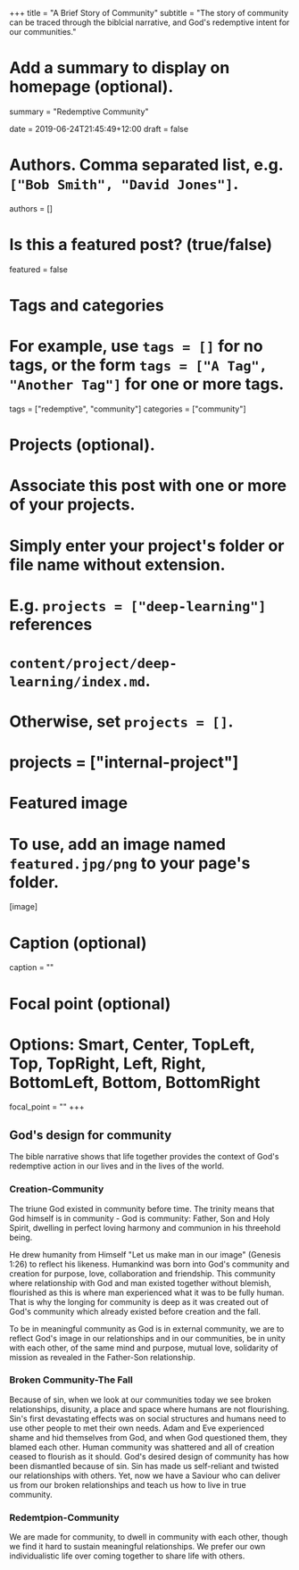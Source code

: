 +++
title = "A Brief Story of Community"
subtitle = "The story of community can be traced through the biblcial narrative, and God's redemptive intent for our communities."

# Add a summary to display on homepage (optional).
summary = "Redemptive Community"

date = 2019-06-24T21:45:49+12:00
draft = false

# Authors. Comma separated list, e.g. `["Bob Smith", "David Jones"]`.
authors = []

# Is this a featured post? (true/false)
featured = false

# Tags and categories
# For example, use `tags = []` for no tags, or the form `tags = ["A Tag", "Another Tag"]` for one or more tags.
tags = ["redemptive", "community"]
categories = ["community"]

# Projects (optional).
#   Associate this post with one or more of your projects.
#   Simply enter your project's folder or file name without extension.
#   E.g. `projects = ["deep-learning"]` references 
#   `content/project/deep-learning/index.md`.
#   Otherwise, set `projects = []`.
# projects = ["internal-project"]

# Featured image
# To use, add an image named `featured.jpg/png` to your page's folder. 
[image]
  # Caption (optional)
  caption = ""

  # Focal point (optional)
  # Options: Smart, Center, TopLeft, Top, TopRight, Left, Right, BottomLeft, Bottom, BottomRight
  focal_point = ""
+++


## **God's design for community**

The bible narrative shows that life together provides the context of God's redemptive action in our lives and in the lives of the world.

### **Creation-Community**

The triune God existed in community before time. The trinity means that God himself is in community - God is community: Father, Son and Holy Spirit, dwelling in perfect loving harmony and communion in his threehold being. 

He drew humanity from Himself "Let us make man in our image" (Genesis 1:26) to reflect his likeness. Humankind was born into God's community and creation for purpose, love, collaboration and friendship. This community where relationship with God and man existed together without blemish, flourished as this is where man experienced what it was to be fully human. That is why the longing for community is deep as it was created out of God's community which already existed before creation and the fall. 

To be in meaningful community as God is in external community, we are to reflect God's image in our relationships and in our communities, be in unity with each other, of the same mind and purpose, mutual love, solidarity of mission as revealed in the Father-Son relationship.

### **Broken Community-The Fall**

Because of sin, when we look at our communities today we see broken relationships, disunity, a place and space where humans are not flourishing. Sin's first devastating effects was on social structures and humans need to use other people to met their own needs. Adam and Eve experienced shame and hid themselves from God, and when God questioned them, they blamed each other.  Human community was shattered and all of creation ceased to flourish as it should. God's desired design of community has how been dismantled because of sin. Sin has made us self-reliant and twisted our relationships with others. Yet, now we have a Saviour who can deliver us from our broken relationships and teach us how to live in true community.

### **Redemtpion-Community**

We are made for community, to dwell in community with each other, though we find it hard to sustain meaningful relationships. We prefer our own individualistic life over coming together to share life with others. 


 






